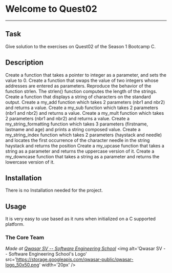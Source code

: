 # Welcome to Quest02
***

## Task
Give solution to the exercises on Quest02 of the Season 1 Bootcamp C.

## Description
Create a function that takes a pointer to integer as a parameter, and sets the value to 0.
Create a function that swaps the value of two integers whose addresses are entered as parameters.
Reproduce the behavior of the function strlen. The strlen() function computes the length of the strings.
Create a function that displays a string of characters on the standard output.
Create a my_add function which takes 2 parameters (nbr1 and nbr2) and returns a value.
Create a my_sub function which takes 2 parameters (nbr1 and nbr2) and returns a value.
Create a my_mult function which takes 2 parameters (nbr1 and nbr2) and returns a value.
Create a my_string_formatting function which takes 3 parameters (firstname, lastname and age) and prints a string composed value.
Create a my_string_index function which takes 2 parameters (haystack and needle) and locates the first occurrence of the character needle in the string haystack and returns the position
Create a my_upcase function that takes a string as a parameter and returns the uppercase version of it.
Create a my_downcase function that takes a string as a parameter and returns the lowercase version of it.

## Installation
There is no Installation needed for the project.

## Usage
It is very easy to use based as it runs when initialized on a C supported platform.

### The Core Team


<span><i>Made at <a href='https://qwasar.io'>Qwasar SV -- Software Engineering School</a></i></span>
<span><img alt='Qwasar SV -- Software Engineering School's Logo' src='https://storage.googleapis.com/qwasar-public/qwasar-logo_50x50.png' width='20px' /></span>
